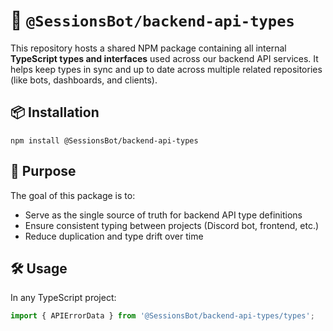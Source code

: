 # 📡 `@SessionsBot/backend-api-types`

This repository hosts a shared NPM package containing all internal **TypeScript types and interfaces** used across our backend API services. It helps keep types in sync and up to date across multiple related repositories (like bots, dashboards, and clients).


## 📦 Installation

```shell
npm install @SessionsBot/backend-api-types
```

## 🎯 Purpose

The goal of this package is to:
- Serve as the single source of truth for backend API type definitions
- Ensure consistent typing between projects (Discord bot, frontend, etc.)
- Reduce duplication and type drift over time

## 🛠️ Usage

In any TypeScript project:
```ts
import { APIErrorData } from '@SessionsBot/backend-api-types/types';
```
